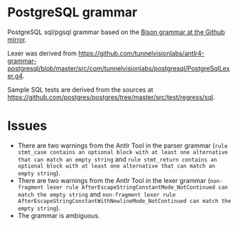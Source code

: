 # PostgreSQL grammar

PostgreSQL sql/pgsql grammar based on the
[Bison grammar at the Github mirror](https://github.com/postgres/postgres/blob/9be4e5d293b554d8a0800790c57fc707a3b5cf0f/src/backend/parser/gram.y).

Lexer was derived from https://github.com/tunnelvisionlabs/antlr4-grammar-postgresql/blob/master/src/com/tunnelvisionlabs/postgresql/PostgreSqlLexer.g4.

Sample SQL tests are derived from the sources
at https://github.com/postgres/postgres/tree/master/src/test/regress/sql.

# Issues

* There are two warnings from the Antlr Tool in the parser grammar
(`rule stmt_case contains an optional block with at least one alternative that can match an empty string`
and `rule stmt_return contains an optional block with at least one alternative that can match an empty string`).
* There are two warnings from the Antlr Tool in the lexer grammar
(`non-fragment lexer rule AfterEscapeStringConstantMode_NotContinued can match the empty string` and `non-fragment lexer rule AfterEscapeStringConstantWithNewlineMode_NotContinued can match the empty string`).
* The grammar is ambiguous.

